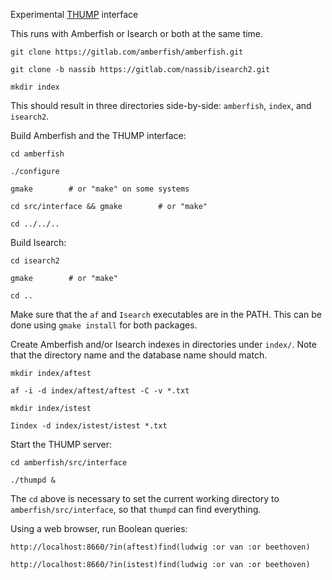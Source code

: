 Experimental [THUMP](https://datatracker.ietf.org/doc/html/draft-kunze-thump-03) interface

This runs with Amberfish or Isearch or both at the same time.

```
git clone https://gitlab.com/amberfish/amberfish.git

git clone -b nassib https://gitlab.com/nassib/isearch2.git

mkdir index
```

This should result in three directories side-by-side: `amberfish`,
`index`, and `isearch2`.

Build Amberfish and the THUMP interface:

```
cd amberfish

./configure

gmake        # or "make" on some systems

cd src/interface && gmake        # or "make"

cd ../../..
```

Build Isearch:

```
cd isearch2

gmake        # or "make"

cd ..
```

Make sure that the `af` and `Isearch` executables are in the PATH.
This can be done using `gmake install` for both packages.

Create Amberfish and/or Isearch indexes in directories under `index/`.
Note that the directory name and the database name should match.

```
mkdir index/aftest

af -i -d index/aftest/aftest -C -v *.txt

mkdir index/istest

Iindex -d index/istest/istest *.txt
```

Start the THUMP server:

```
cd amberfish/src/interface

./thumpd &
```

The `cd` above is necessary to set the current working directory to
`amberfish/src/interface`, so that `thumpd` can find everything.

Using a web browser, run Boolean queries:

```
http://localhost:8660/?in(aftest)find(ludwig :or van :or beethoven)

http://localhost:8660/?in(istest)find(ludwig :or van :or beethoven)
```

